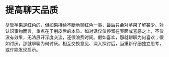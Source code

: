 # 提高聊天品质

尽管苹果是红色的，但如果持续不断地聊红色一事，最后只会对苹果了解甚少。对认识事物而言，重点在于削皮后的本质。如对话仅仅停留在表面或喜恶之上，不仅没有效果，无法展开深度交流，还很浪费时间。假如喜欢，那就聊聊为何喜欢；假如讨厌，那就聊聊为何讨厌。相互交换意见、深入探讨后，当重新仔细独立思考，或许能发现启示。
